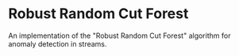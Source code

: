 # Robust Random Cut Forest
An implementation of the "Robust Random Cut Forest" algorithm for anomaly detection in streams.
